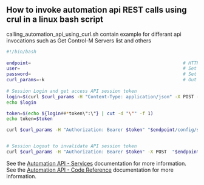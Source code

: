 ## How to invoke automation api REST calls using crul in a linux bash script
calling_automation_api_using_curl.sh contain example for differant api invocations such as Get Control-M Servers list and others

```bash
#!/bin/bash
 
endpoint=                                                        # HTTP end point in the format of https://<controlmEndPoint>:8443/automation-api
user=                                                            # Set this variable to Controlm-M user credentials
password=                                                        # Set this variable to Controlm-M user credentials
curl_params=-k                                                   # Out Of the Box the end point comes with self signed certificate, -k option accept such certificates
 
# Session Login and get access API session token
login=$(curl $curl_params -H "Content-Type: application/json" -X POST -d "{\"username\":\"$user\",\"password\":\"$password\"}"   "$endpoint/session/login" )
echo $login

token=$(echo ${login##*token\":\"} | cut -d "\"" -f 1)
echo token=$token

curl $curl_params -H "Authorization: Bearer $token" "$endpoint/config/servers"                      # Get list of servers


# Session Logout to invalidate API session token
curl $curl_params -H "Authorization: Bearer $token" -X POST  "$endpoint/session/logout"
```

See the [Automation API - Services](https://docs.bmc.com/docs/display/public/workloadautomation/Control-M+Automation+API+-+Services) documentation for more information.  
See the [Automation API - Code Reference](https://docs.bmc.com/docs/display/public/workloadautomation/Control-M+Automation+API+-+Code+Reference) documentation for more information.
